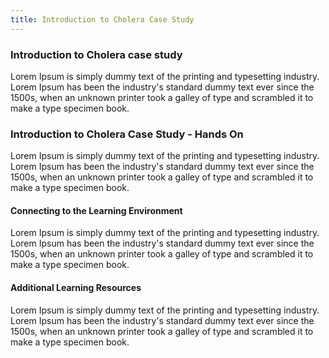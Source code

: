 ```yaml
---
title: Introduction to Cholera Case Study
---
```

### Introduction to Cholera case study

<div class="container">
  <div class="row">
    <div class="col">
      <!-- Your content here -->
      Lorem Ipsum is simply dummy text of the printing and typesetting industry. Lorem Ipsum has been the industry's standard dummy text ever since the 1500s, when an unknown printer took a galley of type and scrambled it to make a type specimen book. 
      <!-- Your content here -->
    </div>
  </div>
</div>

<!-- Linux is an [operating system](https://en.wikipedia.org/wiki/Operating_system) widely used in scientific computing including bioinformatics.  -->

<!-- {%pdf "../uploads/IntroductionToLinux.pdf %} -->

### Introduction to Cholera Case Study - Hands On

<div class="container">
  <div class="row">
    <div class="col">
      <!-- Your content here -->
      Lorem Ipsum is simply dummy text of the printing and typesetting industry. Lorem Ipsum has been the industry's standard dummy text ever since the 1500s, when an unknown printer took a galley of type and scrambled it to make a type specimen book. 
      <!-- Your content here -->
    </div>
  </div>
</div>

<!-- We will use the [Introducing the Shell](https://datacarpentry.org/shell-genomics/01-introduction.html) materials from the
Data Carpentry Genomics workshop as an introduction to the shell. These materials were produced by
[The Carpentries](https://carpentries.org/), an international capacity building network focused on foundational coding and
data science skills. -->

#### Connecting to the Learning Environment

<div class="container">
  <div class="row">
    <div class="col">
      <!-- Your content here -->
      Lorem Ipsum is simply dummy text of the printing and typesetting industry. Lorem Ipsum has been the industry's standard dummy text ever since the 1500s, when an unknown printer took a galley of type and scrambled it to make a type specimen book.
      <!-- Your content here -->
    </div>
  </div>
</div>

#### Additional Learning Resources


<div class="container">
  <div class="row">
    <div class="col">
      <!-- Your content here -->
      Lorem Ipsum is simply dummy text of the printing and typesetting industry. Lorem Ipsum has been the industry's standard dummy text ever since the 1500s, when an unknown printer took a galley of type and scrambled it to make a type specimen book.
      <!-- Your content here -->
    </div>
  </div>
</div>

